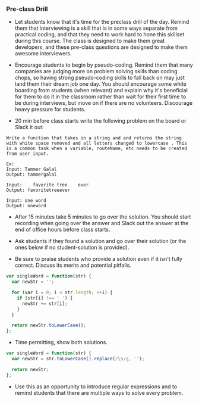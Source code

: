 ### Pre-class Drill

- Let students know that it's time for the preclass drill of the day. Remind them that interviewing is a skill that is in some ways separate from practical coding, and that they need to work hard to hone this skillset during this course. The class is designed to make them great developers, and these pre-class questions are designed to make them awesome interviewers.

- Encourage students to begin by pseudo-coding. Remind them that many companies are judging more on problem solving skills than coding chops, so having strong pseudo-coding skills to fall back on may just land them their dream job one day. You should encourage some white boarding from students (when relevant) and explain why it's beneficial for them to do it in the classroom rather than wait for their first time to be during interviews, but move on if there are no volunteers. Discourage heavy pressure for students.

- 20 min before class starts write the following problem on the board or Slack it out:

```
Write a function that takes in a string and and returns the string with white space removed and all letters changed to lowercase . This is a common task when a variable, routeName, etc needs to be created from user input.

Ex:
Input: Tammer Galal
Output: tammergalal

Input:    favorite tree    ever
Output: favoritetreeever

Input: one word
Output: oneword
```

- After 15 minutes take 5 minutes to go over the solution. You should start recording when going over the answer and Slack out the answer at the end of office hours before class starts.

- Ask students if they found a solution and go over their solution (or the ones below if no student-solution is provided).

- Be sure to praise students who provide a solution even if it isn't fully correct. Discuss its merits and potential pitfalls.

```js
var singleWord = function(str) {
  var newStr = '';

  for (var i = 0; i < str.length; ++i) {
    if (str[i] !== ' ') {
      newStr += str[i];
    }
  }

  return newStr.toLowerCase();
};
```

- Time permitting, show both solutions.

```js
var singleWord = function(str) {
  var newStr = str.toLowerCase().replace(/\s/g, '');

  return newStr;
};
```

- Use this as an opportunity to introduce regular expressions and to remind students that there are multiple ways to solve every problem.
